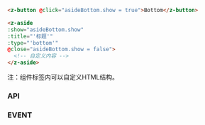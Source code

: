 <template>
  <h2><a href="#aside">Aside 侧边栏</a></h2>

  <div class="introduce">
    <z-button @click="asideLeft.show = true">Left</z-button>
    <z-aside
    :show="asideLeft.show"
    :title="'标题'"
    :type="'left'"
    @close="asideLeft.show = false">
      <h3>我是Aside-Left</h3>
      <div>组件内部可以自定义HTML结构</div>
      <p>直接在&lt;aside&gt;标签中写即可</p>
      <div>内容长度无限制，超过部分可以滚动浏览</div>
    </z-aside>
  </div>

  <div class="introduce">
    <z-button @click="asideTop.show = true">Top</z-button>
    <z-aside
    :show="asideTop.show"
    :title="'标题'"
    :type="'top'"
    @close="asideTop.show = false">
      <h3>我是Aside-Top</h3>
      <div>组件内部可以自定义HTML结构</div>
      <p>直接在&lt;aside&gt;标签中写即可</p>
      <div>内容长度无限制，超过部分可以滚动浏览</div>
    </z-aside>
  </div>

  <div class="introduce">
    <z-button @click="asideRight.show = true">Right</z-button>
    <z-aside
    :show="asideRight.show"
    :title="'标题'"
    :type="'right'"
    @close="asideRight.show = false">
      <h3>我是Aside-Right</h3>
      <div>组件内部可以自定义HTML结构</div>
      <p>直接在&lt;aside&gt;标签中写即可</p>
      <div>内容长度无限制，超过部分可以滚动浏览</div>
    </z-aside>
  </div>

  <div class="introduce">
    <z-button @click="asideBottom.show = true">Bottom</z-button>
    <z-aside
    :show.sync="asideBottom.show"
    :title="'标题'"
    :type="'bottom'"
    @close="asideBottom.show = false">
      <h3>我是Aside-Bottom</h3>
      <div>组件内部可以自定义HTML结构</div>
      <p>直接在&lt;aside&gt;标签中写即可</p>
      <div>内容长度无限制，超过部分可以滚动浏览</div>
    </z-aside>
  </div>
</template>

```html
<z-button @click="asideBottom.show = true">Bottom</z-button>

<z-aside
:show="asideBottom.show"
:title="'标题'"
:type="'bottom'"
@close="asideBottom.show = false">
  <!-- 自定义内容 -->
</z-aside>
```

注：组件标签内可以自定义HTML结构。

### API
<template>
  <z-table
  :ths="['参数','类型','必填','默认值','说明']"
  :trs="[
          ['show','Boolean','是','-','显示状态'],
          ['title','String','否','-','表体的数据'],
          ['type','String','否','left','显示位置(left,top,right,bottom)'],
          ['close-text','String','否','关闭','关闭按钮文字']
        ]">
  </z-table>
</template>

### EVENT
<template>
  <z-table
  :ths="['事件名称', '说明', '回调参数']"
  :trs="[
          ['close','关闭侧边栏时的回调函数','-']
        ]">
  </z-table>
</template>

<script>
export default {
  data() {
    return {
      asideLeft: {
        show: false
      },
      asideTop: {
        show: false
      },
      asideRight: {
        show: false
      },
      asideBottom: {
        show: false
      }
    }
  }
}
</script>
